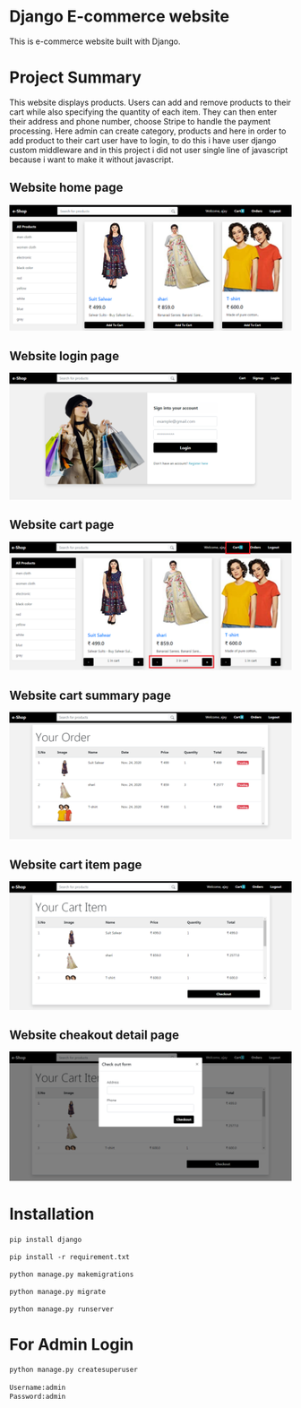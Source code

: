 # Django E-commerce website

This is e-commerce website built with Django.

# Project Summary
This website displays products. Users can add and remove products to their cart while also specifying the quantity of each item. They can then enter their address and phone number, choose Stripe to handle the payment processing. Here admin can create category, products and here in order to add product to their cart user have to login, to do this i have user django custom  middleware and in this project i did not user single line of javascript because i want to make it without javascript.

## Website home page

![Website home page](Images/Home%20screen.png "Website home page")

## Website login page


![](Images/Login%20Screen.png "Website login page")

## Website cart page

![](Images/Card%20Process.png "Website cart page")

## Website cart summary page

![](Images/Order%20Summery.png "Website cart summary page")

## Website cart item page

![](Images/cart%20Item.png "Website cart item page")

## Website cheakout detail page

![](Images/checkout%20details%20screen.png "Website cheakout detail page")


# Installation

`pip install django`

`pip install -r requirement.txt`

`python manage.py makemigrations`

`python manage.py migrate`

`python manage.py runserver`

# For Admin Login

```
python manage.py createsuperuser

Username:admin
Password:admin
```





